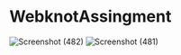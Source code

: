 # WebknotAssingment
![Screenshot (482)](https://github.com/sjha24/WebknotAssingment/assets/98340874/a6651723-165b-487c-a1c6-b89866b27d3b)
![Screenshot (481)](https://github.com/sjha24/WebknotAssingment/assets/98340874/ab60c6f3-b910-4e03-bacc-cc68e172fe40)
